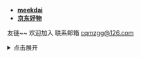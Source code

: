 - **[meekdai](https://blog.meekdai.com/)**
- **[京东好物](https://zyhongkong.github.io/jd/)**

友链~~
欢迎加入
联系邮箱
[cqmzgg@126.com](cqmzgg@126.com)
<details>
<summary>点击展开</summary>

一年12块！两年20块！！！这机场你可见过，我是入了，真香！[一元机场](https://xn--4gq62f52gdss.ink/#/register?code=I7Ojo5pG)
</details>


<!--"script":" <script>"busuanzi_container_site_uv"="<span id='user-content-busuanzi_container_site_uv' style='display: inline;'> ❤️感谢第 <span id='user-content-busuanzi_value_site_uv'>42</span>小伙伴的 <span id='user-content-busuanzi_value_site_pv'>869</span>次访问关于页面。</span>"</script><style>"span[id^='user-content-']{display:inline!important}</style>" -->
